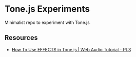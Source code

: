 # Tone.js Experiments

Minimalist repo to experiment with Tone.js

## Resources

- [How To Use EFFECTS in Tone.js | Web Audio Tutorial - Pt.3](https://www.youtube.com/watch?app=desktop&v=UCNRRag2GgE&ab_channel=TheCodeCreative)
